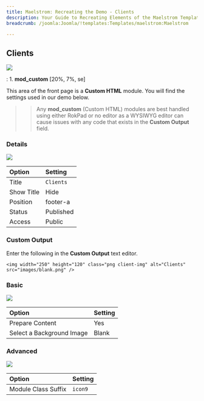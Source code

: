 ```yaml
---
title: Maelstrom: Recreating the Demo - Clients
description: Your Guide to Recreating Elements of the Maelstrom Template for Joomla
breadcrumb: /joomla:Joomla/!templates:Templates/maelstrom:Maelstrom

---
```


Clients
-----

![][demo]

:   1. **mod_custom** [20%, 7%, se]

This area of the front page is a **Custom HTML** module. You will find the settings used in our demo below.

>> Any **mod_custom** (Custom HTML) modules are best handled using either RokPad or no editor as a WYSIWYG editor can cause issues with any code that exists in the **Custom Output** field.

### Details

![][demo2]

| Option     | Setting   |  
| :--------- | :-------- |  
| Title      | `Clients` |  
| Show Title | Hide      |  
| Position   | footer-a  |  
| Status     | Published |  
| Access     | Public    |  

### Custom Output

Enter the following in the **Custom Output** text editor.

~~~
<img width="250" height="120" class="png client-img" alt="Clients" src="images/blank.png" />
~~~

### Basic

![][demo3]

| Option                    | Setting |  
| :------------------------ | :------ |  
| Prepare Content           | Yes     |  
| Select a Background Image | Blank   |

### Advanced

![][demo4]

| Option              | Setting |  
| :------------------ | :------ |  
| Module Class Suffix | `icon9` |  

[demo]: assets/demo_8.jpeg
[demo2]: assets/demo_8a.jpeg
[demo3]: assets/demo_8b.jpeg
[demo4]: assets/demo_8c.jpeg
